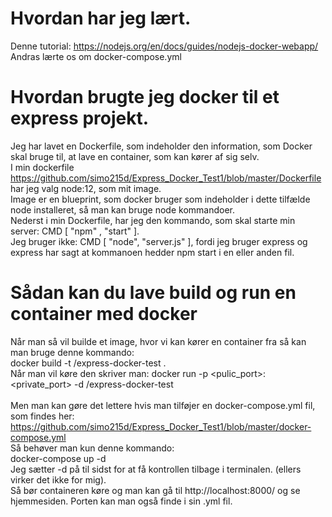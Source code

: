 # Hvordan har jeg lært.
Denne tutorial: https://nodejs.org/en/docs/guides/nodejs-docker-webapp/ </br>
Andras lærte os om docker-compose.yml

# Hvordan brugte jeg docker til et express projekt.
Jeg har lavet en Dockerfile, som indeholder den information, som Docker skal bruge til, at lave en container, som kan kører af sig selv. </br>
I min dockerfile https://github.com/simo215d/Express_Docker_Test1/blob/master/Dockerfile har jeg valg node:12, som mit image. </br>
Image er en blueprint, som docker bruger som indeholder i dette tilfælde node installeret, så man kan bruge node kommandoer.</br>
Nederst i min Dockerfile, har jeg den kommando, som skal starte min server: CMD [ "npm" , "start" ].</br>
Jeg bruger ikke: CMD [ "node", "server.js" ], fordi jeg bruger express og express har sagt at kommanoen hedder npm start i en eller anden fil.</br>

# Sådan kan du lave build og run en container med docker
Når man så vil builde et image, hvor vi kan kører en container fra så kan man bruge denne kommando:</br>
docker build -t <your username>/express-docker-test .</br>
Når man vil køre den skriver man: docker run -p <pulic_port>:<private_port> -d <your username>/express-docker-test</br></br>
Men man kan gøre det lettere hvis man tilføjer en docker-compose.yml fil, som findes her: https://github.com/simo215d/Express_Docker_Test1/blob/master/docker-compose.yml</br>
Så behøver man kun denne kommando:</br>
docker-compose up -d</br>
Jeg sætter -d på til sidst for at få kontrollen tilbage i terminalen. (ellers virker det ikke for mig).</br>
Så bør containeren køre og man kan gå til http://localhost:8000/ og se hjemmesiden. Porten kan man også finde i sin .yml fil.</br>
